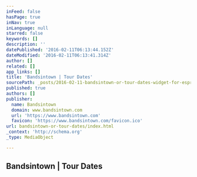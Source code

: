 ```yaml
---
inFeed: false
hasPage: true
inNav: true
inLanguage: null
starred: false
keywords: []
description: ''
datePublished: '2016-02-11T06:13:44.152Z'
dateModified: '2016-02-11T06:13:41.314Z'
author: []
related: []
app_links: []
title: 'Bandsintown | Tour Dates'
sourcePath: _posts/2016-02-11-bandsintown-or-tour-dates-widget-for-espresso-from-hell-usi.md
published: true
authors: []
publisher:
  name: Bandsintown
  domain: www.bandsintown.com
  url: 'https://www.bandsintown.com'
  favicon: 'https://www.bandsintown.com/favicon.ico'
url: bandsintown-or-tour-dates/index.html
_context: 'http://schema.org'
_type: MediaObject

---
```

<article style=""><h1>Bandsintown | Tour Dates</h1></article>